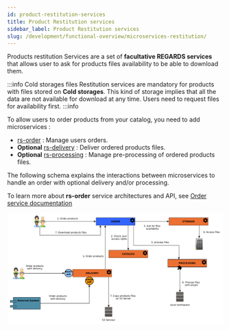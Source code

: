 ```yaml
---
id: product-restitution-services
title: Product Restitution services
sidebar_label: Product Restitution services
slug: /development/functional-overview/microservices-restitution/
---
```



Products restitution Services are a set of **facultative REGARDS services** that allows user to ask for products files
availability to be able to download them.

:::info Cold storages files
Restitution services are mandatory for products with files stored on **Cold storages**. This kind of storage implies
that
all the data are not available for download at any time. Users need to request files for availability first.
:::info

To allow users to order products from your catalog, you need to add microservices :

- [rs-order](../backend/regards/order/order.md) : Manage users orders.
- **Optional** [rs-delivery](../backend/regards/delivery/delivery.md) : Deliver ordered products files.
- **Optional** [rs-processing](../backend/regards/processing/processing.md) : Manage pre-processing of ordered products
  files.

The following schema explains the interactions between microservices to handle an order with optional delivery and/or
processing.

To learn more about **rs-order** service architectures and API,
see [Order service documentation](../backend/regards/order/order.md)

![](img/order_workflow.png)